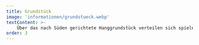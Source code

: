 ```yaml
---
title: Grundstück
image: 'informationen/grundstueck.webp'
textContent: >-
    Über das nach Süden gerichtete Hanggrundstück verteilen sich spielerisch die acht aufgefächerten Mehrfamilienhäuser der Siedlung. Scheinbar zufällig, jedoch bewusst entworfen, richten sich die neuen Wohnungen ins Tal und schaffen großzügige Ausblicke in die Natur der Region um Waldkirch und den Wald. Die Gebäude sind so gesetzt, dass sie den Verlauf des Geländes optimal nutzen, terrassieren und ein großer Teil des Volumens im Berg integriert ist. Sie zeigen sich talseitig mit 4 Geschossen mit den Haupträumen der neuen Wohnungen, von denen einige Gartenwohnungen Zugang zu den seitlichen und unteren Gärten und Grünflächen bieten. Durch die vielen Terrassen im Hang gibt es in den ersten drei Geschosse etliche Eigentumswohnungen mit eigenen Gärten. So wird ein Zugang nach draußen und eine Verbindung ins umgebende Grün der Sonnhalde in Waldkirch geschaffen.
order: 3
---
```

